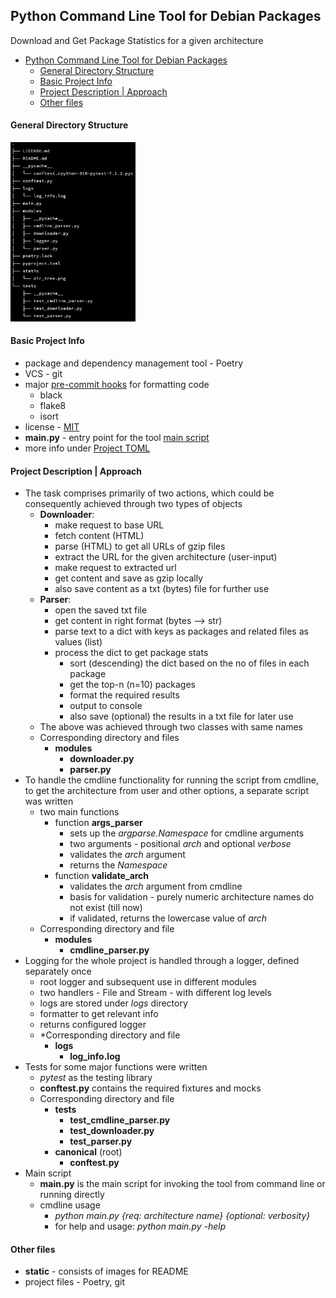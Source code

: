 ## Python Command Line Tool for Debian Packages

Download and Get Package Statistics for a given architecture

<!-- TOC -->

* [Python Command Line Tool for Debian Packages](#python-command-line-tool-for-debian-packages)
    * [General Directory Structure](#general-directory-structure)
    * [Basic Project Info](#basic-project-info)
    * [Project Description | Approach](#project-description--approach)
    * [Other files](#other-files)

<!-- TOC -->

#### General Directory Structure

<img src="./static/dir_tree.png" width="200" alt="project directory structure"/>

#### Basic Project Info

- package and dependency management tool - Poetry
- VCS - git
- major [pre-commit hooks](./.pre-commit-config.yaml) for formatting code
    - black
    - flake8
    - isort
- license - [MIT](./LICENSE.md)
- **main.py** - entry point for the tool [main script](./main.py)
- more info under [Project TOML](./pyproject.toml)

#### Project Description | Approach

- The task comprises primarily of two actions, which could be consequently achieved through two types of objects
    - **Downloader**:
        - make request to base URL
        - fetch content (HTML)
        - parse (HTML) to get all URLs of gzip files
        - extract the URL for the given architecture (user-input)
        - make request to extracted url
        - get content and save as gzip locally
        - also save content as a txt (bytes) file for further use
    - **Parser**:
        - open the saved txt file
        - get content in right format (bytes --> str)
        - parse text to a dict with keys as packages and related files as values (list)
        - process the dict to get package stats
            - sort (descending) the dict based on the no of files in each package
            - get the top-n (n=10) packages
            - format the required results
            - output to console
            - also save (optional) the results in a txt file for later use
    - The above was achieved through two classes with same names
    - Corresponding directory and files
        - **modules**
            - **downloader.py**
            - **parser.py**
- To handle the cmdline functionality for running the script from cmdline, to get the architecture from user and other
  options, a separate script was written
    - two main functions
        - function **args_parser**
            - sets up the *argparse.Namespace* for cmdline arguments
            - two arguments - positional *arch* and optional *verbose*
            - validates the *arch* argument
            - returns the *Namespace*
        - function **validate_arch**
            - validates the *arch* argument from cmdline
            - basis for validation - purely numeric architecture names do not exist (till now)
            - if validated, returns the lowercase value of *arch*
    - Corresponding directory and file
        - **modules**
            - **cmdline_parser.py**
- Logging for the whole project is handled through a logger, defined separately once
    - root logger and subsequent use in different modules
    - two handlers - File and Stream - with different log levels
    - logs are stored under *logs* directory
    - formatter to get relevant info
    - returns configured logger
    - *Corresponding directory and file
        - **logs**
            - **log_info.log**
- Tests for some major functions were written
    - *pytest* as the testing library
    - **conftest.py** contains the required fixtures and mocks
    - Corresponding directory and file
        - **tests**
            - **test_cmdline_parser.py**
            - **test_downloader.py**
            - **test_parser.py**
        - **canonical** (root)
            - **conftest.py**
- Main script
    - **main.py** is the main script for invoking the tool from command line or running directly
    - cmdline usage
        - *python main.py {req: architecture name} {optional: verbosity}*
        - for help and usage: *python main.py -help*

#### Other files

- **static** - consists of images for README
- project files - Poetry, git
